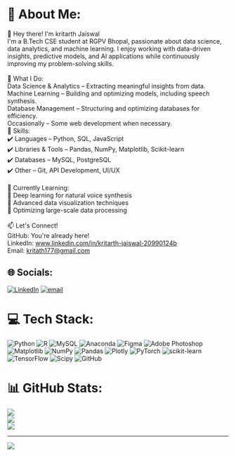 # 💫 About Me:
👋 Hey there! I'm kritarth Jaiswal<br>I'm a B.Tech CSE student at RGPV Bhopal, passionate about data science, data analytics, and machine learning. I enjoy working with data-driven insights, predictive models, and AI applications while continuously improving my problem-solving skills.<br><br>🚀 What I Do:<br>Data Science & Analytics – Extracting meaningful insights from data.<br>Machine Learning – Building and optimizing models, including speech synthesis.<br>Database Management – Structuring and optimizing databases for efficiency.<br>Occasionally – Some web development when necessary.<br>📌 Skills:<br>✔️ Languages – Python, SQL, JavaScript<br>✔️ Libraries & Tools – Pandas, NumPy, Matplotlib, Scikit-learn<br>✔️ Databases – MySQL, PostgreSQL<br>✔️ Other – Git, API Development, UI/UX<br><br>🌱 Currently Learning:<br>🔹 Deep learning for natural voice synthesis<br>🔹 Advanced data visualization techniques<br>🔹 Optimizing large-scale data processing<br><br>📫 Let's Connect!<br>GitHub: You're already here!<br>LinkedIn: www.linkedin.com/in/kritarth-jaiswal-20990124b<br>Email: kritath177@gmail.com


## 🌐 Socials:
[![LinkedIn](https://img.shields.io/badge/LinkedIn-%230077B5.svg?logo=linkedin&logoColor=white)](https://linkedin.com/in/Krwww.linkedin.com/in/kritarth-jaiswal-20990124b) [![email](https://img.shields.io/badge/Email-D14836?logo=gmail&logoColor=white)](mailto:kritarth177@gmail.com) 

# 💻 Tech Stack:
![Python](https://img.shields.io/badge/python-3670A0?style=for-the-badge&logo=python&logoColor=ffdd54) ![R](https://img.shields.io/badge/r-%23276DC3.svg?style=for-the-badge&logo=r&logoColor=white) ![MySQL](https://img.shields.io/badge/mysql-4479A1.svg?style=for-the-badge&logo=mysql&logoColor=white) ![Anaconda](https://img.shields.io/badge/Anaconda-%2344A833.svg?style=for-the-badge&logo=anaconda&logoColor=white) ![Figma](https://img.shields.io/badge/figma-%23F24E1E.svg?style=for-the-badge&logo=figma&logoColor=white) ![Adobe Photoshop](https://img.shields.io/badge/adobe%20photoshop-%2331A8FF.svg?style=for-the-badge&logo=adobe%20photoshop&logoColor=white) ![Matplotlib](https://img.shields.io/badge/Matplotlib-%23ffffff.svg?style=for-the-badge&logo=Matplotlib&logoColor=black) ![NumPy](https://img.shields.io/badge/numpy-%23013243.svg?style=for-the-badge&logo=numpy&logoColor=white) ![Pandas](https://img.shields.io/badge/pandas-%23150458.svg?style=for-the-badge&logo=pandas&logoColor=white) ![Plotly](https://img.shields.io/badge/Plotly-%233F4F75.svg?style=for-the-badge&logo=plotly&logoColor=white) ![PyTorch](https://img.shields.io/badge/PyTorch-%23EE4C2C.svg?style=for-the-badge&logo=PyTorch&logoColor=white) ![scikit-learn](https://img.shields.io/badge/scikit--learn-%23F7931E.svg?style=for-the-badge&logo=scikit-learn&logoColor=white) ![TensorFlow](https://img.shields.io/badge/TensorFlow-%23FF6F00.svg?style=for-the-badge&logo=TensorFlow&logoColor=white) ![Scipy](https://img.shields.io/badge/SciPy-%230C55A5.svg?style=for-the-badge&logo=scipy&logoColor=%white) ![GitHub](https://img.shields.io/badge/github-%23121011.svg?style=for-the-badge&logo=github&logoColor=white)
# 📊 GitHub Stats:
![](https://github-readme-stats.vercel.app/api?username=kritarth04&theme=dark&hide_border=false&include_all_commits=false&count_private=false)<br/>
![](https://nirzak-streak-stats.vercel.app/?user=kritarth04&theme=dark&hide_border=false)<br/>
![](https://github-readme-stats.vercel.app/api/top-langs/?username=kritarth04&theme=dark&hide_border=false&include_all_commits=false&count_private=false&layout=compact)

---
[![](https://visitcount.itsvg.in/api?id=kritarth04&icon=0&color=0)](https://visitcount.itsvg.in)

<!-- Proudly created with GPRM ( https://gprm.itsvg.in ) -->
